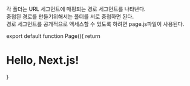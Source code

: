 <div>각 폴더는 URL 세그먼트에 매핑되는 경로 세그먼트를 나타낸다.</div>
<div>중첩된 경로를 만들기위해서는 폴더를 서로 중첩하면 된다.</div>
<div>경로 세그먼트를 공개적으로 액세스할 수 있도록 하려면 page.js파일이 사용된다.</div>


export default function Page(){
    return <h1>Hello, Next.js!</h1>
}
